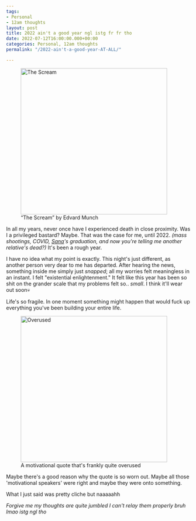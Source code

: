 ```yaml
---
tags:
- Personal
- 12am thoughts
layout: post
title: 2022 ain't a good year ngl istg fr fr tho
date: 2022-07-12T16:00:00.000+00:00
categories: Personal, 12am thoughts
permalink: "/2022-ain't-a-good-year-AT-ALL/"

---
```

<figure><img src="https://cdn.discordapp.com/attachments/993410728088305734/996455238980612248/0_GEZDqwMQqsdNegms.jpg" alt="The Scream" style="width:400px;"> <figcaption>“The Scream” by Edvard Munch</figcaption> </figure>

In all my years, never once have I experienced death in close proximity. Was I a privileged bastard? Maybe. That was the case for me, until 2022. _(mass shootings, COVID,_ [_Sana_](https://www.youtube.com/channel/UCsUj0dszADCGbF3gNrQEuSQ)_'s graduation, and now you're telling me another relative's dead?)_ It's been a rough year.

I have no idea what my point is exactly. This night's just different, as another person very dear to me has departed. After hearing the news, something inside me simply just _snapped_; all my worries felt meaningless in an instant. I felt "existential enlightenment." It felt like this year has been so shit on the grander scale that my problems felt so.. _small_. I think it'll wear out soon💀

Life's so fragile. In one moment something might happen that would fuck up everything you've been building your entire life.

<figure><img src="https://cdn.discordapp.com/attachments/993410728088305734/996463792986804304/Minimalist_Simple_Motivational_Quote_Instagram_Post.jpg" alt="Overused" style="width:400px;"> <figcaption>A motivational quote that's frankly quite overused</figcaption> </figure>

Maybe there's a good reason why the quote is so worn out. Maybe all those 'motivational speakers' were right and maybe they were onto something.

What I just said was pretty cliche but naaaaahh

_Forgive me my thoughts are quite jumbled I can't relay them properly bruh lmao istg ngl tho_